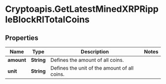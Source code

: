 # Cryptoapis.GetLatestMinedXRPRippleBlockRITotalCoins

## Properties

Name | Type | Description | Notes
------------ | ------------- | ------------- | -------------
**amount** | **String** | Defines the amount of all coins. | 
**unit** | **String** | Defines the unit of the amount of all coins. | 


